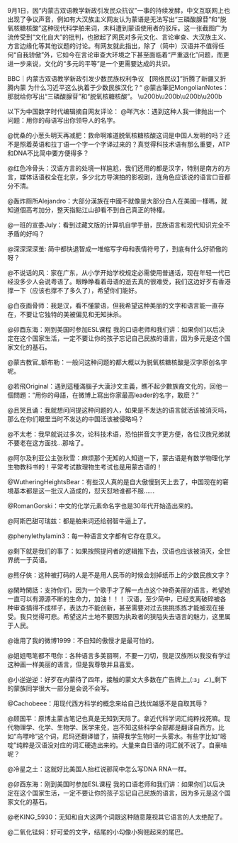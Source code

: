 9月1日，因“内蒙古双语教学新政引发民众抗议”一事的持续发酵，中文互联网上也出现了争议声音，例如有大汉族主义网友认为蒙语是无法写出“三磷酸腺苷”和“脱氧核糖核酸”这种现代科学舶来词，未料遭到蒙语使用者的驳斥。这一张截图广为流传受到“文化自大”的批判，也掀起了网民对多元文化、言论审查、大汉族主义、方言边缘化等其他议题的讨论。有网友就此指出，除了（简中）汉语并不值得任何“自我骄傲”外，它如今在言论审查大环境之下甚至面临着“严重退化”问题，而更进一步来说，文化的“多元的平等”是一个更需要达成的共识。

BBC｜内蒙古双语教学新政引发少数民族权利争议 【网络民议】”折腾了新疆又折腾内蒙 为什么习近平这么执着于少数民族汉化？“ @蒙古筆記MongolianNotes：那就给你写出“三磷酸腺苷”和“脱氧核糖核酸”。 \u200b\u200b\u200b\u200b 

以下为中国数字时代编辑摘自网友评论： @咩汽水：遇到这种人我一律抛出一个问题：用你的母语写出你领导人的名字。

@忧桑的小葱头明天再减肥：救命啊难道脱氧核糖核酸这词是中国人发明的吗？还不是照着英语和拉丁语一个字一个字译过来的？真觉得科技术语有那么重要，ATP和DNA不比简中要方便得多？

@红色冷骨头：汉语方言的处境一样尴尬，我们还用的都是汉字，特别是南方的方言，媒体话语权全在北京，多少北方导演拍的影视剧，连角色应该说的语言口音都分不清。

@轰炸厕所Alejandro：大部分漢族在中國不就像是大部分白人在美國一樣嗎，就知道個高考加分，整天指點江山卻看不到自己真正的特權。

@一班的宣委July：看到过藏文版的计算机自学手册，民族语言和现代知识完全不矛盾的好吗？

@深深深深茧: 简中都快退智成一堆缩写字母和表情符号了，到底有什么好骄傲的呀？

@不说话的风：家在广东，从小学开始学校规定必需使用普通话，现在年轻一代已经没多少人会说粤语了。眼睁睁看着母语的逝去真的很难受，我们这边好歹有香港撑一下（应该也撑不了多久了），希望你们能好。

@白夜画骨师：我是汉，看不懂蒙语，但我希望这种美丽的文字和语言能一直存在，不要让它独特的美被偏见和无知抹杀。

@卯酉东海：刚到美国时参加ESL课程 我的口语老师和我们讲：如果你们以后决定在这个国家生活，一定不要让你的孩子忘记自己民族的语言，因为多元是这个国家文化的基石。

@蒙古教官_额布勒：一般问这种问题的都大概以为脱氧核糖核酸是汉字原创名字呢。

@若飛Original：遇到這種滿腦子大漢沙文主義，瞧不起少數族裔文化的，回他一個問題：“用你的母語，在微博上寫出你家最高leader的名字，敢麽？”

@且哭且诵：我就想问问提这种问题的人，如果是不发达的语言就活该被消灭吗，那么在你们眼里当时不发达的中国活该被侵略吗？

@不太老：我早就说过多次，论科技术语，恐怕拼音文字更方便，各位汉族兄弟就不要老在这方面找…那啥了。

@阿尔及利亚公主张秋雪：麻烦那个无知的人知道一下，蒙古语是有数学物理化学生物教科书的！平常考试数理物生考试也是用蒙古语的！

@WutheringHeightsBear：有些汉人真的是自大傲慢到天上去了，中国现在的窘境基本都是这一批汉人造成的，怼天怼地谁都不服&#8230;&#8230;

@RomanGorski：中文的化学元素命名字也是30年代开始造出来的。

@阿斯巴甜可瑞兹：都是舶来词还给弱智牛逼上了。

@phenylethylamin3：每一种语言文字都有它存在意义。

@剩下就是我们的事了：如果按照提问者的逻辑推下去，汉语也应该被消灭，全世界统一于英语。

@熊仔俠：这种被打码的人是不是用人民币的时候会划掉纸币上的少数民族文字？

@閑時閑話：支持你们，因为一个歌手才了解一点点这个神奇美丽的语言，希望她一直可以有源源不断的生命力，加油！！！ 汉语，至少简中，已经支离破碎被各种审查搞得不成样子，表达力不能创新，甚至需要对过去挑挑拣拣才能被现在接受。我只觉得可悲。希望这片土地不要因为执政者的狭隘失去语言的魅力，这里属于人民。

@谁用了我的微博1999：不自知的傲慢才是最可怕的。

@姐姐甩笔都不甩你：各种语言多美丽啊，不要一刀切，我是汉族所以我没有学过这种画一样美丽的语言，但是我尊敬并且喜爱。

@小逆逆逆：好歹在内蒙待了四年，接触的蒙文大多数在广告牌上_(:з」∠)_剩下的蒙族同学很大一部分是会说不会写。

@Cachobeee：用现代西方科学的概念来给自己找优越感不是自取其辱？

@顾国平：原博主蒙古笔记也真是无知到天际了。拿近代科学词汇纯粹找死嘛。现代物理学、化学、生物学、医学来兑，岂不知这些科学全部都是翻译自西方。比如“鸟嘌呤”这个词，尼玛还翻译错了，搞得我学生物时一头雾水。有些字比如“嘧啶”纯粹是汉语没对应的词汇硬造出来的。大量来自日语的词汇就不说了。自豪啥呢？

@冷星之土：这就好比美国人抬杠说那简中怎么写DNA RNA一样。

@卯酉东海：刚到美国时参加ESL课程 我的口语老师和我们讲：如果你们以后决定在这个国家生活，一定不要让你的孩子忘记自己民族的语言，因为多元是这个国家文化的基石。

@老KING_5930：无知和自大这两个词跟这种随意蔑视其它语言的人太绝配了。

@二氧化锰焖：好可爱的文字，结尾的小勾像小狗翘起来的尾巴。


